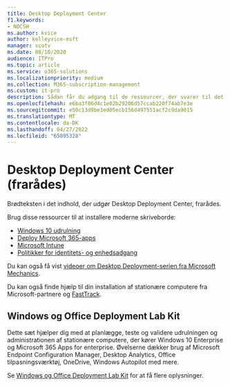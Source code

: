 ```yaml
---
title: Desktop Deployment Center
f1.keywords:
- NOCSH
ms.author: kvice
author: kelleyvice-msft
manager: scotv
ms.date: 08/10/2020
audience: ITPro
ms.topic: article
ms.service: o365-solutions
ms.localizationpriority: medium
ms.collection: M365-subscription-management
ms.custom: it-pro
description: Sådan får du adgang til de ressourcer, der svarer til det frarådete skrivebordsinstallationscenter.
ms.openlocfilehash: e6ba3f86d4c1e02b29206d57ccab220f74ab7e3e
ms.sourcegitcommit: e50c13d9be3ed05ecb156d497551acf2c9da9015
ms.translationtype: MT
ms.contentlocale: da-DK
ms.lasthandoff: 04/27/2022
ms.locfileid: "65095328"
---
```

# <a name="desktop-deployment-center-deprecated"></a>Desktop Deployment Center (frarådes)

Brødteksten i det indhold, der udgør Desktop Deployment Center, frarådes. 

Brug disse ressourcer til at installere moderne skriveborde:

- [Windows 10 udrulning](/windows/deployment/)
- [Deploy Microsoft 365-apps](/deployoffice/deployment-guide-microsoft-365-apps)
- [Microsoft Intune](/mem/intune/fundamentals/planning-guide)
- [Politikker for identitets- og enhedsadgang](../security/office-365-security/microsoft-365-policies-configurations.md)

Du kan også få vist [videoer om Desktop Deployment-serien fra Microsoft Mechanics](https://www.aka.ms/watchhowtoshift).

Du kan også finde hjælp til din installation af stationære computere fra Microsoft-partnere og [FastTrack](https://www.microsoft.com/fasttrack/microsoft-365).

## <a name="windows-and-office-deployment-lab-kit"></a>Windows og Office Deployment Lab Kit

Dette sæt hjælper dig med at planlægge, teste og validere udrulningen og administrationen af stationære computere, der kører Windows 10 Enterprise og Microsoft 365 Apps for enterprise. Øvelserne dækker brug af Microsoft Endpoint Configuration Manager, Desktop Analytics, Office tilpasningsværktøj, OneDrive, Windows Autopilot med mere.

Se [Windows og Office Deployment Lab Kit](modern-desktop-deployment-and-management-lab.md) for at få flere oplysninger.